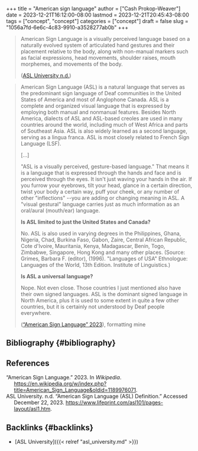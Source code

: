 +++
title = "American sign language"
author = ["Cash Prokop-Weaver"]
date = 2023-12-21T16:12:00-08:00
lastmod = 2023-12-21T20:45:43-08:00
tags = ["concept", "concept"]
categories = ["concept"]
draft = false
slug = "1056a7fd-6e6c-4c83-9910-a3528277ab0b"
+++

> American Sign Language is a visually perceived language based on a naturally evolved system of articulated hand gestures and their placement relative to the body, along with non-manual markers such as facial expressions, head movements, shoulder raises, mouth morphemes, and movements of the body.
>
> (<a href="#citeproc_bib_item_2">ASL University n.d.</a>)

<!--quoteend-->

> American Sign Language (ASL) is a natural language that serves as the predominant sign language of Deaf communities in the United States of America and most of Anglophone Canada. ASL is a complete and organized visual language that is expressed by employing both manual and nonmanual features. Besides North America, dialects of ASL and ASL-based creoles are used in many countries around the world, including much of West Africa and parts of Southeast Asia. ASL is also widely learned as a second language, serving as a lingua franca. ASL is most closely related to French Sign Language (LSF).
>
> [...]
>
> "ASL is a visually perceived, gesture-based language." That means it is a language that is expressed through the hands and face and is perceived through the eyes.  It isn't just waving your hands in the air.  If you furrow your eyebrows, tilt your head, glance in a certain direction, twist your body a certain way, puff your cheek, or any number of other "inflections" --you are adding or changing meaning in ASL.  A "visual gestural" language carries just as much information as an oral/aural (mouth/ear) language.
>
> **Is ASL limited to just the United States and Canada?**
>
> No.  ASL is also used in varying degrees in the Philippines, Ghana, Nigeria, Chad, Burkina Faso, Gabon, Zaire, Central African Republic, Cote d'Ivoire, Mauritania, Kenya, Madagascar, Benin, Togo, Zimbabwe, Singapore, Hong Kong and many other places. (Source:  Grimes, Barbara F. (editor), (1996). "Languages of USA" Ethnologue: Languages of the World, 13th Edition. Institute of Linguistics.)
>
> **Is ASL a universal language?**
>
> Nope.  Not even close.  Those countries I just  mentioned also have their own signed languages.  ASL is the dominant signed language in North America, plus it is used to some extent in quite a few other countries, but it is certainly not understood by Deaf people everywhere.
>
> (<a href="#citeproc_bib_item_1">“American Sign Language” 2023</a>), formatting mine


## Bibliography {#bibliography}

## References

<style>.csl-entry{text-indent: -1.5em; margin-left: 1.5em;}</style><div class="csl-bib-body">
  <div class="csl-entry"><a id="citeproc_bib_item_1"></a>“American Sign Language.” 2023. In <i>Wikipedia</i>. <a href="https://en.wikipedia.org/w/index.php?title=American_Sign_Language&oldid=1189976071">https://en.wikipedia.org/w/index.php?title=American_Sign_Language&#38;oldid=1189976071</a>.</div>
  <div class="csl-entry"><a id="citeproc_bib_item_2"></a>ASL University. n.d. “American Sign Language (ASL) Definition.” Accessed December 22, 2023. <a href="https://www.lifeprint.com/asl101/pages-layout/asl1.htm">https://www.lifeprint.com/asl101/pages-layout/asl1.htm</a>.</div>
</div>


## Backlinks {#backlinks}

-   [ASL University]({{< relref "asl_university.md" >}})
